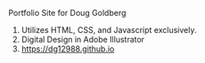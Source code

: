 Portfolio Site for Doug Goldberg


1. Utilizes HTML, CSS, and Javascript exclusively.
2. Digital Design in Adobe Illustrator
3. https://dg12988.github.io
